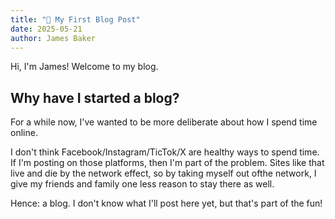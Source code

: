 ```yaml
---
title: "👋 My First Blog Post"
date: 2025-05-21
author: James Baker
---
```


Hi, I'm James! Welcome to my blog.

## Why have I started a blog?

For a while now, I've wanted to be more deliberate about how I spend time online. 

I don't think Facebook/Instagram/TicTok/X are healthy ways to spend time. If I'm posting on those 
platforms, then I'm part of the problem. Sites like that live and die by the network effect, so by 
taking myself out ofthe network, I give my friends and family one less reason to stay there as well.

Hence: a blog. I don't know what I'll post here yet, but that's part of the fun!
